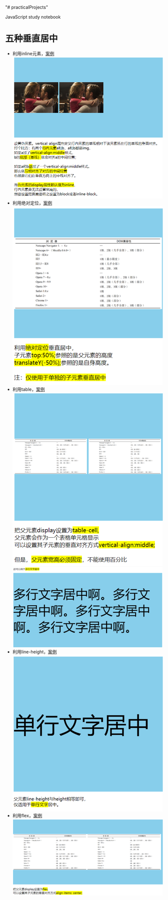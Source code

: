 "# practicalProjects" 

JavaScript study notebook

# 五种垂直居中

- 利用inline元素，[案例](./verticalMiddle/inlineBlock.html)
    ![](./verticalMiddle/assets/inlineBlock.png)
- 利用绝对定位，[案例](./verticalMiddle/absolutMiddle.html)
    ![](./verticalMiddle/assets/absolut.png)
- 利用table，[案例](./verticalMiddle/tableMiddle.html)
    ![](./verticalMiddle/assets/table.png)
    ![](./verticalMiddle/assets/table-text.png)
- 利用line-height，[案例](./verticalMiddle/lineHeightMiddle.html)
    ![](./verticalMiddle/assets/lineHeight.png)
- 利用flex，[案例](./verticalMiddle/flexMiddle.html)
    ![](./verticalMiddle/assets/flex.png)